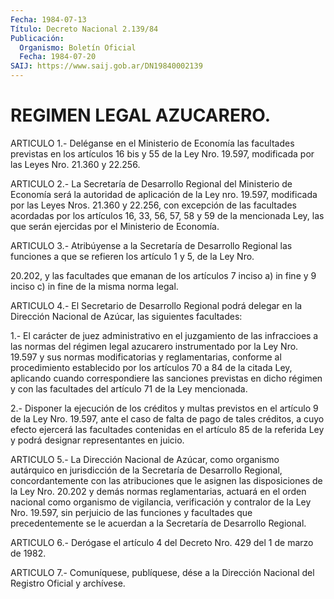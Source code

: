 ```yaml
---
Fecha: 1984-07-13
Título: Decreto Nacional 2.139/84
Publicación:
  Organismo: Boletín Oficial
  Fecha: 1984-07-20
SAIJ: https://www.saij.gob.ar/DN19840002139
---
```

# REGIMEN LEGAL AZUCARERO.

<a id="1"></a>
ARTICULO  1.- Deléganse en el Ministerio de Economía las facultades previstas en  los  artículos  16  bis  y  55 de la Ley Nro. 19.597, modificada por las Leyes Nro. 21.360 y 22.256.

<a id="2"></a>
ARTICULO  2.-  La  Secretaría de Desarrollo Regional del Ministerio de Economía será la  autoridad de aplicación de la Ley nro. 19.597, modificada por las Leyes  Nros.  21.360  y 22.256, con excepción de las facultades acordadas por los artículos  16, 33, 56, 57, 58 y 59 de la mencionada Ley, las que serán ejercidas  por el Ministerio de Economía.

<a id="3"></a>
ARTICULO  3.-  Atribúyense  a  la Secretaría de Desarrollo Regional las funciones a que se refieren  los artículo 1 y 5, de la Ley Nro.

20.202, y las facultades que emanan  de  los  artículos 7 inciso a) in fine y 9 inciso c) in fine de la misma norma legal.

<a id="4"></a>
ARTICULO  4.- El Secretario de Desarrollo Regional podrá delegar en la Dirección  Nacional  de  Azúcar, las siguientes facultades:

1.- El carácter de juez administrativo  en  el  juzgamiento  de las infraccioes  a las normas del régimen legal azucarero instrumentado por la Ley Nro. 19.597 y sus normas modificatorias y reglamentarias,  conforme  al  procedimiento  establecido  por  los artículos 70 a 84 de la citada Ley, aplicando cuando correspondiere  las  sanciones previstas en dicho régimen y con las facultades del artículo 71 de la Ley mencionada.

2.- Disponer la ejecución  de los créditos y multas previstos en el artículo 9 de la Ley Nro. 19.597,  ante el caso de falta de pago de tales créditos, a cuyo efecto ejercerá  las  facultades  contenidas en el artículo 85 de la referida Ley y podrá designar representantes en juicio.

<a id="5"></a>
ARTICULO  5.-  La  Dirección  Nacional  de  Azúcar,  como organismo autárquico    en   jurisdicción  de  la  Secretaría  de  Desarrollo Regional, concordantemente  con las atribuciones que le asignen las disposiciones de la Ley Nro.  20.202 y demás normas reglamentarias, actuará  en  el  orden  nacional  como   organismo  de  vigilancia, verificación y contralor de la Ley Nro. 19.597,  sin  perjuicio  de las  funciones y facultades que precedentemente se le acuerdan a la Secretaría de Desarrollo Regional.

<a id="6"></a>
ARTICULO  6.-  Derógase el artículo 4 del Decreto Nro. 429 del 1 de marzo de 1982.

<a id="7"></a>
ARTICULO  7.- Comuníquese, publíquese, dése a la Dirección Nacional del Registro Oficial y archívese.